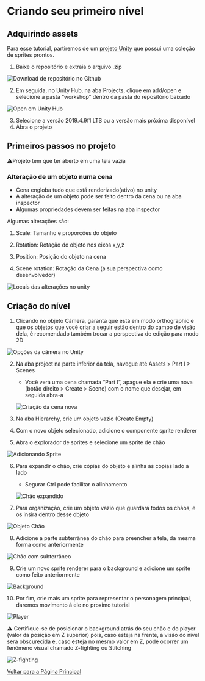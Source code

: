 # Criando seu primeiro nível

## Adquirindo assets
Para esse tutorial, partiremos de um [projeto Unity](https://github.com/Duerno/unity-for-women-at-unb) que possui uma coleção de sprites prontos.

1. Baixe o repositório e extraia o arquivo .zip

![Download de repositório no Github](../assets/workshop/primeiro_nivel/repodownl.png)

2. Em seguida, no Unity Hub, na aba Projects, clique em add/open e selecione a pasta “workshop” dentro da pasta do repositório baixado

![Open em Unity Hub](../assets/workshop/primeiro_nivel/openproj.png)

3. Selecione a versão 2019.4.9f1 LTS ou a versão mais próxima disponível
4. Abra o projeto

## Primeiros passos no projeto

⚠Projeto tem que ter aberto em uma tela vazia


### Alteração de um objeto numa cena

- Cena engloba tudo que está renderizado(ativo) no unity
- A alteração de um objeto pode ser feito dentro da cena ou na aba inspector 
- Algumas propriedades devem ser feitas na aba inspector  

Algumas alterações são:
1. Scale: Tamanho e proporções do objeto

2. Rotation: Rotação do objeto nos eixos x,y,z

3. Position: Posição do objeto na cena

4. Scene rotation: Rotação da Cena (a sua perspectiva como desenvolvedor)

![Locais das alterações no unity](../assets/workshop/primeiro_nivel/Object_shenags.png)


## Criação do nível

1. Clicando no objeto Câmera, garanta que está em modo orthographic e que os objetos que você criar a seguir estão dentro do campo de visão dela, é recomendado também trocar a perspectiva de edição para modo 2D

![Opções da câmera no Unity](../assets/workshop/primeiro_nivel/camerasett.png)

2. Na aba project na parte inferior da tela, navegue até Assets > Part I > Scenes
   - Você verá uma cena chamada “Part I”, apague ela e crie uma nova (botão direito > Create > Scene) com o nome que desejar, em seguida abra-a

   ![Criação da cena nova](../assets/workshop/primeiro_nivel/createscene.png)
  
3. Na aba Hierarchy, crie um objeto vazio (Create Empty)

4. Com o novo objeto selecionado, adicione o componente sprite renderer

5. Abra o explorador de sprites e selecione um sprite de chão

![Adicionando Sprite](../assets/workshop/primeiro_nivel/addsprite.png)

6. Para expandir o chão, crie cópias do objeto e alinha as cópias lado a lado
   - Segurar Ctrl pode facilitar o alinhamento

   ![Chão expandido](../assets/workshop/primeiro_nivel/dafloo.png)

7. Para organização, crie um objeto vazio que guardará todos os chãos, e os insira dentro desse objeto

![Objeto Chão](../assets/workshop/primeiro_nivel/organized.png)

8. Adicione a parte subterrânea do chão para preencher a tela, da mesma forma como anteriormente

![Chão com subterrâneo](../assets/workshop/primeiro_nivel/undergr.png)


9. Crie um novo sprite renderer para o background e adicione um sprite como feito anteriormente

![Background](../assets/workshop/primeiro_nivel/background.png)

10. Por fim, crie mais um sprite para representar o personagem principal, daremos movimento à ele no proximo tutorial

![Player](../assets/workshop/primeiro_nivel/bgwithplayer.png)

⚠ Certifique-se de posicionar o background atrás do seu chão e do player (valor da posição em Z superior) pois, caso esteja na frente, a visão do nível sera obscurecida e, caso esteja no mesmo valor em Z, pode ocorrer um fenômeno visual chamado Z-fighting ou Stitching

![Z-fighting](../assets/workshop/primeiro_nivel/Z_fighting-1915736467.gif)

[Voltar para a Página Principal](./wokshop_home.md)